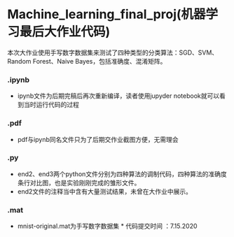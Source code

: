 # Machine_learning_final_proj(机器学习最后大作业代码)
本次大作业使用手写数字数据集来测试了四种类型的分类算法：SGD、SVM、Random Forest、Naive Bayes，包括准确度、混淆矩阵。
### .ipynb
* ipynb文件为后期完稿后再次重新编译，读者使用jupyder notebook就可以看到当时运行代码的过程
### .pdf
* pdf与ipynb同名文件只为了后期交作业截图方便，无需理会
### .py
* end2、end3两个python文件分别为四种算法的调制代码，四种算法的准确度条行对比图，也是实验刚刚完成的雏形文件。
* end2文件的注释当中含有大量测试结果，未曾在大作业中展示。
### .mat
* mnist-original.mat为手写数字数据集
                            * 代码提交时间 ：7.15.2020
